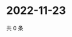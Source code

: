 # 2022-11-23

共 0 条

<!-- BEGIN WEIBO -->
<!-- 最后更新时间 Wed Nov 23 2022 14:19:06 GMT+0800 (China Standard Time) -->

<!-- END WEIBO -->

